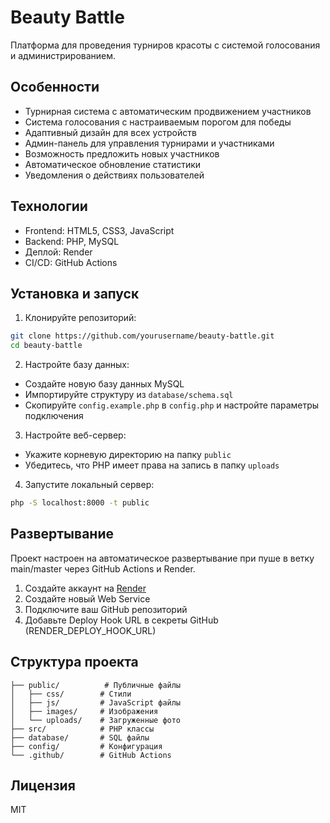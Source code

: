 # Beauty Battle

Платформа для проведения турниров красоты с системой голосования и администрированием.

## Особенности

- Турнирная система с автоматическим продвижением участников
- Система голосования с настраиваемым порогом для победы
- Адаптивный дизайн для всех устройств
- Админ-панель для управления турнирами и участниками
- Возможность предложить новых участников
- Автоматическое обновление статистики
- Уведомления о действиях пользователей

## Технологии

- Frontend: HTML5, CSS3, JavaScript
- Backend: PHP, MySQL
- Деплой: Render
- CI/CD: GitHub Actions

## Установка и запуск

1. Клонируйте репозиторий:
```bash
git clone https://github.com/yourusername/beauty-battle.git
cd beauty-battle
```

2. Настройте базу данных:
- Создайте новую базу данных MySQL
- Импортируйте структуру из `database/schema.sql`
- Скопируйте `config.example.php` в `config.php` и настройте параметры подключения

3. Настройте веб-сервер:
- Укажите корневую директорию на папку `public`
- Убедитесь, что PHP имеет права на запись в папку `uploads`

4. Запустите локальный сервер:
```bash
php -S localhost:8000 -t public
```

## Развертывание

Проект настроен на автоматическое развертывание при пуше в ветку main/master через GitHub Actions и Render.

1. Создайте аккаунт на [Render](https://render.com)
2. Создайте новый Web Service
3. Подключите ваш GitHub репозиторий
4. Добавьте Deploy Hook URL в секреты GitHub (RENDER_DEPLOY_HOOK_URL)

## Структура проекта

```
├── public/          # Публичные файлы
│   ├── css/        # Стили
│   ├── js/         # JavaScript файлы
│   ├── images/     # Изображения
│   └── uploads/    # Загруженные фото
├── src/            # PHP классы
├── database/       # SQL файлы
├── config/         # Конфигурация
└── .github/        # GitHub Actions
```

## Лицензия

MIT 